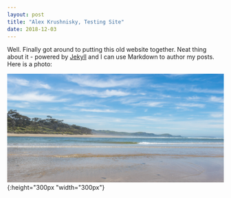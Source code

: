 ```yaml
---
layout: post
title: "Alex Krushnisky, Testing Site"
date: 2018-12-03
---
```


Well. Finally got around to putting this old website together. Neat thing about it - powered by [Jekyll](http://jekyllrb.com) and I can use Markdown to author my posts. Here is a photo:

![Papatowai beach landscape](/assets/Papatowai_Beach_Landscape.jpg){:height="300px "width="300px"}
